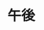 ---
title: 午後
description: 下午
kana: ごご
pronunciation: gogo
tone: 平板型
type: 名词
pubDate: 2024-06-30 00:00:09
---